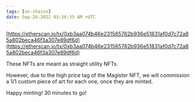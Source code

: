 ```yaml
---
tags: [on-chains]
date: Sep-26-2022 03:30:35 AM +UTC
---
```


[https://etherscan.io/tx/0xb3aa074b46e231565782b936e51831af0d7c72a85a802beca46f3a307e89df6d](https://etherscan.io/tx/0xb3aa074b46e231565782b936e51831af0d7c72a85a802beca46f3a307e89df6d)

These NFTs are meant as straight utility NFTs.

However, due to the high price tag of the Magister NFT, we will commission a 1/1 custom piece of art for each one, once they are minted.

Happy minting! 30 minutes to go!

